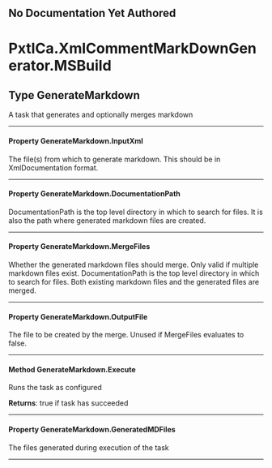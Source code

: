 ﻿## No Documentation Yet Authored

# PxtlCa.XmlCommentMarkDownGenerator.MSBuild #

## Type GenerateMarkdown

 A task that generates and optionally merges markdown 



---
#### Property GenerateMarkdown.InputXml

 The file(s) from which to generate markdown. This should be in XmlDocumentation format. 



---
#### Property GenerateMarkdown.DocumentationPath

 DocumentationPath is the top level directory in which to search for files. It is also the path where generated markdown files are created. 



---
#### Property GenerateMarkdown.MergeFiles

 Whether the generated markdown files should merge. Only valid if multiple markdown files exist. DocumentationPath is the top level directory in which to search for files. Both existing markdown files and the generated files are merged. 



---
#### Property GenerateMarkdown.OutputFile

 The file to be created by the merge. Unused if MergeFiles evaluates to false. 



---
#### Method GenerateMarkdown.Execute

 Runs the task as configured 

**Returns**: true if task has succeeded



---
#### Property GenerateMarkdown.GeneratedMDFiles

 The files generated during execution of the task 



---


